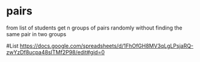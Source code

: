 # pairs
from list of students get n groups of pairs randomly without finding the same pair in two groups

#List
https://docs.google.com/spreadsheets/d/1FhOfGH8MV3qLgLPsjaRQ-zwYzDf8ucpa48sITMf2P98/edit#gid=0
